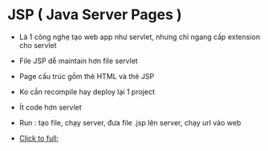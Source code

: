 # JSP ( Java Server Pages )

- Là 1 công nghẹ tạo web app như servlet,  nhưng chỉ ngang cấp extension cho servlet

- File JSP dễ maintain hơn file servlet
- Page cấu trúc gồm thẻ HTML và thẻ JSP
- Ko cần recompile hay deploy lại 1 project
- Ít code hơn servlet

- Run : tạo file, chạy server, đưa file .jsp lên server, chạy url vào web

- [Click to full](https://www.javatpoint.com/jsp-tutorial);
